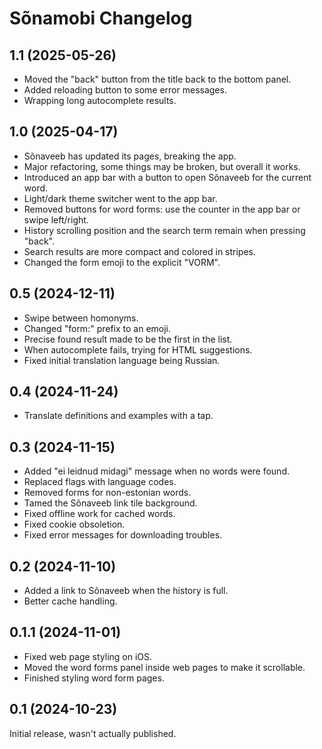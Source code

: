 # Sõnamobi Changelog

## 1.1 (2025-05-26)

- Moved the "back" button from the title back to the bottom panel.
- Added reloading button to some error messages.
- Wrapping long autocomplete results.

## 1.0 (2025-04-17)

- Sõnaveeb has updated its pages, breaking the app.
- Major refactoring, some things may be broken, but overall it works.
- Introduced an app bar with a button to open Sõnaveeb for the current word.
- Light/dark theme switcher went to the app bar.
- Removed buttons for word forms: use the counter in the app bar or swipe left/right.
- History scrolling position and the search term remain when pressing "back".
- Search results are more compact and colored in stripes.
- Changed the form emoji to the explicit "VORM".

## 0.5 (2024-12-11)

- Swipe between homonyms.
- Changed "form:" prefix to an emoji.
- Precise found result made to be the first in the list.
- When autocomplete fails, trying for HTML suggestions.
- Fixed initial translation language being Russian.

## 0.4 (2024-11-24)

- Translate definitions and examples with a tap.

## 0.3 (2024-11-15)

- Added "ei leidnud midagi" message when no words were found.
- Replaced flags with language codes.
- Removed forms for non-estonian words.
- Tamed the Sõnaveeb link tile background.
- Fixed offline work for cached words.
- Fixed cookie obsoletion.
- Fixed error messages for downloading troubles.

## 0.2 (2024-11-10)

- Added a link to Sõnaveeb when the history is full.
- Better cache handling.

## 0.1.1 (2024-11-01)

- Fixed web page styling on iOS.
- Moved the word forms panel inside web pages to make it scrollable.
- Finished styling word form pages.

## 0.1 (2024-10-23)

Initial release, wasn't actually published.
